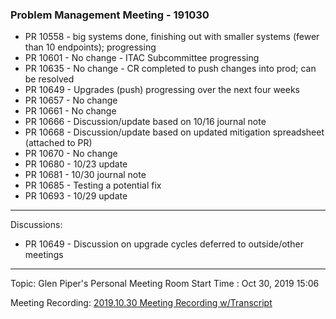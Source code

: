 
### Problem Management Meeting - 191030

* PR 10558 - big systems done, finishing out with smaller systems (fewer than 10 endpoints); progressing
* PR 10601 - No change - ITAC Subcommittee progressing
* PR 10635 - No change - CR completed to push changes into prod; can be resolved
* PR 10649 - Upgrades (push) progressing over the next four weeks
* PR 10657 - No change
* PR 10661 - No change
* PR 10666 - Discussion/update based on 10/16 journal note
* PR 10668 - Discussion/update based on updated mitigation spreadsheet (attached to PR)
* PR 10670 - No change
* PR 10680 - 10/23 update
* PR 10681 - 10/30 journal note
* PR 10685 - Testing a potential fix
* PR 10693 - 10/29 update

---- 
Discussions:

- PR 10649 - Discussion on upgrade cycles deferred to outside/other meetings

---- 
Topic: Glen Piper's Personal Meeting Room
Start Time : Oct 30, 2019 15:06

Meeting Recording:
[2019.10.30 Meeting Recording w/Transcript]()


